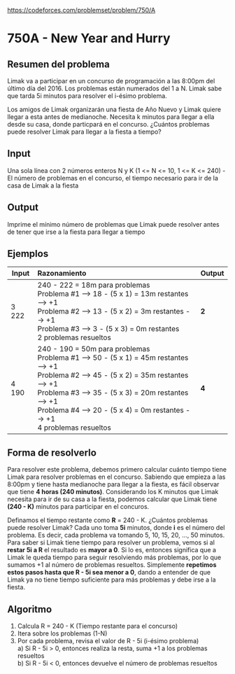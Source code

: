 https://codeforces.com/problemset/problem/750/A

# 750A - New Year and Hurry

## Resumen del problema
Limak va a participar en un concurso de programación a las 8:00pm del último día del 2016. Los problemas están numerados del 1 a N. Limak sabe que tarda 5i minutos para resolver el i-ésimo problema. 

Los amigos de Limak organizarán una fiesta de Año Nuevo y Limak quiere llegar a esta antes de medianoche. Necesita k minutos para llegar a ella desde su casa, donde particpará en el concurso. ¿Cuántos problemas puede resolver Limak para llegar a la fiesta a tiempo?

## Input
Una sola línea con 2 números enteros N y K (1 <= N <= 10, 1 <= K <= 240) - El número de problemas en el concurso, el tiempo necesario para ir de la casa de Limak a la fiesta

## Output
Imprime el mínimo número de problemas que Limak puede resolver antes de tener que irse a la fiesta para llegar a tiempo

## Ejemplos
| Input       | Razonamiento  | Output    |
| ----------- | :------------ | --------- |
| 3 222       | 240 - 222 = 18m para problemas <br> Problema #1 --> 18 - (5 x 1) = 13m restantes --> +1 <br> Problema #2 --> 13 - (5 x 2) = 3m restantes --> +1 <br> Problema #3 --> 3 - (5 x 3) = 0m restantes <br> 2 problemas resueltos              | **2**      |
| 4 190       | 240 - 190 = 50m para problemas <br> Problema #1 --> 50 - (5 x 1) = 45m restantes --> +1 <br> Problema #2 --> 45 - (5 x 2) = 35m restantes --> +1 <br> Problema #3 --> 35 - (5 x 3) = 20m restantes --> +1 <br> Problema #4 --> 20 - (5 x 4) = 0m restantes --> +1 <br> 4 problemas resueltos              | **4**          |

## Forma de resolverlo
Para resolver este problema, debemos primero calcular cuánto tiempo tiene Limak para resolver problemas en el concurso. Sabiendo que empieza a las 8:00pm y tiene hasta medianoche para llegar a la fiesta, es fácil observar que tiene **4 horas (240 minutos)**. Considerando los K minutos que Limak necesita para ir de su casa a la fiesta, podemos calcular que Limak tiene **(240 - K)** minutos para participar en el concuros.

Definamos el tiempo restante como **R** = 240 - K. ¿Cuántos problemas puede resolver Limak? Cada uno toma **5i** minutos, donde **i** es el número del problema. Es decir, cada problema va tomando 5, 10, 15, 20, ..., 50 minutos. Para saber si Limak tiene tiempo para resolver un problema, vemos si al **restar 5i a R** el resultado es **mayor a 0**. Si lo es, entonces significa que a Limak le queda tiempo para seguir resolviendo más problemas, por lo que sumamos +1 al número de problemas resueltos. Simplemente **repetimos estos pasos hasta que R - 5i sea menor a 0**, dando a entender de que Limak ya no tiene tiempo suficiente para más problemas y debe irse a la fiesta.

## Algoritmo
1) Calcula R = 240 - K (Tiempo restante para el concurso)
2) Itera sobre los problemas (1-N)
3) Por cada problema, revisa el valor de R - 5i (i-ésimo problema) \
a) Si R - 5i > 0, entonces realiza la resta, suma +1 a los problemas resueltos \
b) Si R - 5i < 0, entonces devuelve el número de problemas resueltos